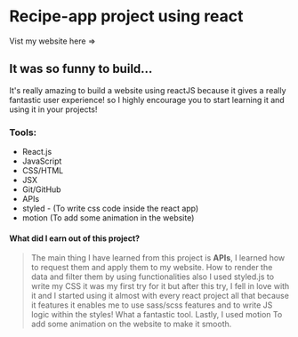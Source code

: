# Recipe-app project using react

Vist my website here => 

## It was so funny to build...

It's really amazing to build a website using reactJS because it gives a really fantastic user experience! so I highly encourage you to start learning it and using it in your projects!

### Tools:

- React.js
- JavaScript
- CSS/HTML
- JSX
- Git/GitHub
- APIs
- styled - (To write css code inside the react app)
- motion (To add some animation in the website)

#### What did I earn out of this project?
> The main thing I have learned from this project is **APIs**, I learned how to request them and apply them to my website. How to render the data and filter them by using functionalities also I used styled.js to write my CSS it was my first try for it but after this try, I fell in love with it and I started using it almost with every react project all that because it features it enables me to use sass/scss features and to write JS logic within the styles! What a fantastic tool. Lastly, I used motion To add some animation on the website to make it smooth.
